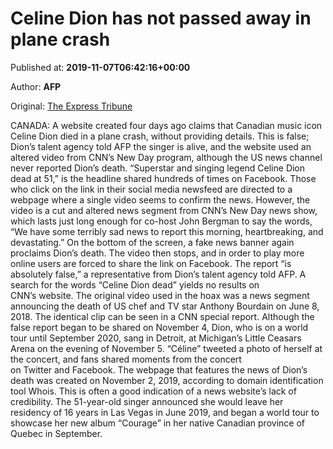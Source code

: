 
# Celine Dion has not passed away in plane crash

Published at: **2019-11-07T06:42:16+00:00**

Author: **AFP**

Original: [The Express Tribune](https://tribune.com.pk/story/2095074/4-celine-dion-not-passed-away-plane-crash/)

CANADA: A website created four days ago claims that Canadian music icon Celine Dion died in a plane crash, without providing details. This is false; Dion’s talent agency told AFP the singer is alive, and the website used an altered video from CNN’s New Day program, although the US news channel never reported Dion’s death.
“Superstar and singing legend Celine Dion dead at 51,” is the headline shared hundreds of times on Facebook. Those who click on the link in their social media newsfeed are directed to a webpage where a single video seems to confirm the news.
However, the video is a cut and altered news segment from CNN’s New Day news show, which lasts just long enough for co-host John Bergman to say the words, “We have some terribly sad news to report this morning, heartbreaking, and devastating.” On the bottom of the screen, a fake news banner again proclaims Dion’s death.
The video then stops, and in order to play more online users are forced to share the link on Facebook. The report “is absolutely false,” a representative from Dion’s talent agency told AFP.
A search for the words “Celine Dion dead” yields no results on CNN’s website. The original video used in the hoax was a news segment announcing the death of US chef and TV star Anthony Bourdain on June 8, 2018.
The identical clip can be seen in a CNN special report.
Although the false report began to be shared on November 4, Dion, who is on a world tour until September 2020, sang in Detroit, at Michigan’s Little Ceasars Arena on the evening of November 5.
“Céline” tweeted a photo of herself at the concert, and fans shared moments from the concert on Twitter and Facebook.
The webpage that features the news of Dion’s death was created on November 2, 2019, according to domain identification tool Whois. This is often a good indication of a news website’s lack of credibility.
The 51-year-old singer announced she would leave her residency of 16 years in Las Vegas in June 2019, and began a world tour to showcase her new album “Courage” in her native Canadian province of Quebec in September.
